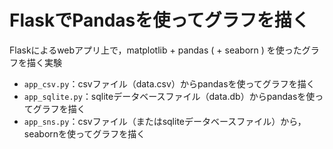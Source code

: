 # FlaskでPandasを使ってグラフを描く

Flaskによるwebアプリ上で，matplotlib + pandas ( + seaborn ) を使ったグラフを描く実験

- `app_csv.py`：csvファイル（data.csv）からpandasを使ってグラフを描く
- `app_sqlite.py`：sqliteデータベースファイル（data.db）からpandasを使ってグラフを描く
- `app_sns.py`：csvファイル（またはsqliteデータベースファイル）から，seabornを使ってグラフを描く
